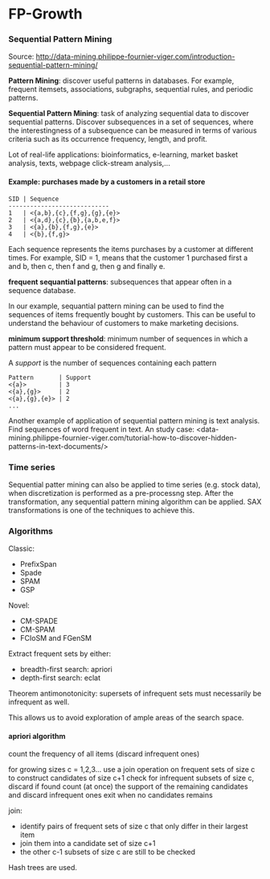# FP-Growth

### Sequential Pattern Mining

Source: <http://data-mining.philippe-fournier-viger.com/introduction-sequential-pattern-mining/>

**Pattern Mining**: discover useful patterns in databases. For example, frequent itemsets, associations, subgraphs, sequential rules, and periodic patterns.

**Sequential Pattern Mining**: task of analyzing sequential data to discover sequential patterns. Discover subsequences in a set of sequences, where the interestingness of a subsequence can be measured in terms of various criteria such as its occurrence frequency, length, and profit.

Lot of real-life applications: bioinformatics, e-learning, market basket analysis, texts, webpage click-stream analysis,...

#### Example: purchases made by a customers in a retail store

```
SID | Sequence
----------------------------
1   | <{a,b},{c},{f,g},{g},{e}>
2   | <{a,d},{c},{b},{a,b,e,f}>
3   | <{a},{b},{f,g},{e}>
4   | <{b},{f,g}>
```

Each sequence represents the items purchases by a customer at different times. For example, SID = 1, means that the customer 1 purchased first a and b, then c, then f and g, then g and finally e.

**frequent sequantial patterns**: subsequences that appear often in a sequence database.

In our example, sequantial pattern mining can be used to find the sequences of items frequently bought by customers. This can be useful to understand the behaviour of customers to make marketing decisions.

**minimum support threshold**: minimum number of sequences in which a pattern must appear to be considered frequent.

A _support_ is the number of sequences containing each pattern

```
Pattern       | Support
<{a}>         | 3
<{a},{g}>     | 2
<{a},{g},{e}> | 2
...
```

Another example of application of sequential pattern mining is text analysis. Find sequences of word frequent in text. An study case: <data-mining.philippe-fournier-viger.com/tutorial-how-to-discover-hidden-patterns-in-text-documents/>

### Time series

Sequential patter mining can also be applied to time series (e.g. stock data), when discretization is performed as a pre-processng step. After the transformation, any sequential pattern mining algorithm can be applied. SAX transformations is one of the techniques to achieve this.

### Algorithms

Classic:

- PrefixSpan
- Spade
- SPAM
- GSP

Novel:

- CM-SPADE
- CM-SPAM
- FCIoSM and FGenSM

Extract frequent sets by either:

- breadth-first search: apriori
- depth-first search: eclat


Theorem antimonotonicity: supersets of infrequent sets must necessarily be infrequent as well.

This allows us to avoid exploration of ample areas of the search space.

#### apriori algorithm

count the frequency of all items (discard infrequent ones)

for growing sizes c = 1,2,3...
  use a join operation on frequent sets of size c to construct candidates of size c+1
  check for infrequent subsets of size c, discard if found
  count (at once) the support of the remaining candidates and discard infrequent ones
  exit when no candidates remains

join:
  - identify pairs of frequent sets of size c that only differ in their largest item
  - join them into a candidate set of size c+1
  - the other c-1 subsets of size c are still to be checked

Hash trees are used.

